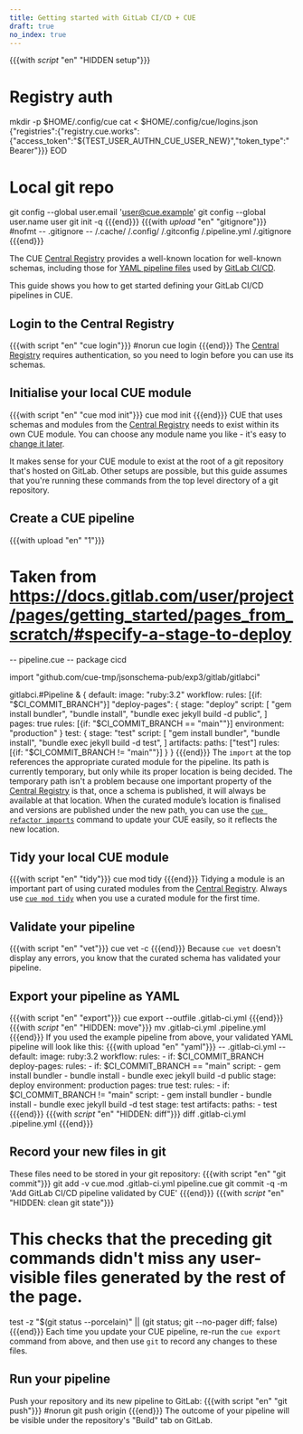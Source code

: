 ```yaml
---
title: Getting started with GitLab CI/CD + CUE
draft: true
no_index: true
---
```


{{{with _script_ "en" "HIDDEN setup"}}}
# Registry auth
mkdir -p $HOME/.config/cue
cat <<EOD > $HOME/.config/cue/logins.json
{"registries":{"registry.cue.works":{"access_token":"${TEST_USER_AUTHN_CUE_USER_NEW}","token_type":"Bearer"}}}
EOD
# Local git repo
git config --global user.email 'user@cue.example'
git config --global user.name user
git init -q
{{{end}}}
{{{with _upload_ "en" "gitignore"}}}
#nofmt
-- .gitignore --
/.cache/
/.config/
/.gitconfig
/.pipeline.yml
/.gitignore
{{{end}}}

The CUE
[Central Registry](https://registry.cue.works/)
provides a well-known location for well-known schemas, including those for
[YAML pipeline files](https://docs.gitlab.com/ci/yaml/)
used by [GitLab CI/CD](https://about.gitlab.com/solutions/continuous-integration/).

This guide shows you how to get started defining your GitLab CI/CD pipelines in CUE.

## Login to the Central Registry
{{{with script "en" "cue login"}}}
#norun
cue login
{{{end}}}
The
[Central Registry](https://registry.cue.works)
requires authentication, so you need to login before you can use its schemas.

## Initialise your local CUE module
{{{with script "en" "cue mod init"}}}
cue mod init
{{{end}}}
CUE that uses schemas and modules from the
[Central Registry](https://registry.cue.works)
needs to exist
within its own CUE module. You can choose any module name you like - it's easy to
[change it later]({{<relref"docs/reference/command/cue-help-mod-rename">}}).

It makes sense for your CUE module to exist at the root of a git repository
that's hosted on GitLab. Other setups are possible, but this guide assumes that
you're running these commands from the top level directory of a git repository.

## Create a CUE pipeline
{{{with upload "en" "1"}}}
# Taken from https://docs.gitlab.com/user/project/pages/getting_started/pages_from_scratch/#specify-a-stage-to-deploy
-- pipeline.cue --
package cicd

import "github.com/cue-tmp/jsonschema-pub/exp3/gitlab/gitlabci"

gitlabci.#Pipeline & {
	default: image: "ruby:3.2"
	workflow: rules: [{if: "$CI_COMMIT_BRANCH"}]
	"deploy-pages": {
		stage: "deploy"
		script: [
			"gem install bundler",
			"bundle install",
			"bundle exec jekyll build -d public",
		]
		pages: true
		rules: [{if: "$CI_COMMIT_BRANCH == \"main\""}]
		environment: "production"
	}
	test: {
		stage: "test"
		script: [
			"gem install bundler",
			"bundle install",
			"bundle exec jekyll build -d test",
		]
		artifacts: paths: ["test"]
		rules: [{if: "$CI_COMMIT_BRANCH != \"main\""}]
	}
}
{{{end}}}
The `import` at the top references the appropriate curated module for the pipeline.
Its path is currently temporary, but only while its proper location is being decided.
The temporary path isn't a problem because one important property of the
[Central Registry](https://registry.cue.works)
is that, once a schema is published, it will always be
available at that location.
When the curated module’s location is finalised and versions are published
under the new path, you can use the
[`cue refactor imports`]({{<relref"docs/reference/command/cue-help-refactor-imports">}})
command to update your CUE easily, so it reflects the new location.

## Tidy your local CUE module
{{{with script "en" "tidy"}}}
cue mod tidy
{{{end}}}
Tidying a module is an important part of using curated modules from the
[Central Registry](https://registry.cue.works).
Always use
[`cue mod tidy`]({{<relref"docs/reference/command/cue-help-mod-tidy">}})
when you use a curated module for the first time.

## Validate your pipeline
{{{with script "en" "vet"}}}
cue vet -c
{{{end}}}
Because `cue vet` doesn't display any errors, you know that the curated schema has validated your pipeline.

## Export your pipeline as YAML
{{{with script "en" "export"}}}
cue export --outfile .gitlab-ci.yml
{{{end}}}
{{{with _script_ "en" "HIDDEN: move"}}}
mv .gitlab-ci.yml .pipeline.yml
{{{end}}}
If you used the example pipeline from above, your validated YAML pipeline will look like this:
{{{with upload "en" "yaml"}}}
-- .gitlab-ci.yml --
default:
  image: ruby:3.2
workflow:
  rules:
    - if: $CI_COMMIT_BRANCH
deploy-pages:
  rules:
    - if: $CI_COMMIT_BRANCH == "main"
  script:
    - gem install bundler
    - bundle install
    - bundle exec jekyll build -d public
  stage: deploy
  environment: production
  pages: true
test:
  rules:
    - if: $CI_COMMIT_BRANCH != "main"
  script:
    - gem install bundler
    - bundle install
    - bundle exec jekyll build -d test
  stage: test
  artifacts:
    paths:
      - test
{{{end}}}
{{{with _script_ "en" "HIDDEN: diff"}}}
diff .gitlab-ci.yml .pipeline.yml
{{{end}}}

## Record your new files in git
These files need to be stored in your git repository:
{{{with script "en" "git commit"}}}
git add -v cue.mod .gitlab-ci.yml pipeline.cue
git commit -q -m 'Add GitLab CI/CD pipeline validated by CUE'
{{{end}}}
{{{with _script_ "en" "HIDDEN: clean git state"}}}
# This checks that the preceding git commands didn't miss any user-visible files generated by the rest of the page.
test -z "$(git status --porcelain)" || (git status; git --no-pager diff; false)
{{{end}}}
Each time you update your CUE pipeline, re-run the `cue export` command from
above, and then use `git` to record any changes to these files.

## Run your pipeline
Push your repository and its new pipeline to GitLab:
{{{with script "en" "git push"}}}
#norun
git push origin
{{{end}}}
The outcome of your pipeline will be visible under the repository's "Build" tab on GitLab.
